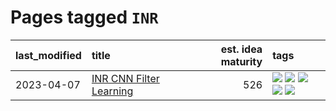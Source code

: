 # Pages tagged `INR`

|last_modified|title|est. idea maturity|tags
|:---|:---|---:|:---|
|2023-04-07|[INR CNN Filter Learning](../INR_CNN_filter_learning.md)|526|[![](https://img.shields.io/badge/tag-CNN-d47f6f)](../tags/CNN.md) [![](https://img.shields.io/badge/tag-INR-913db)](../tags/INR.md) [![](https://img.shields.io/badge/tag-deep_learning-193ec4)](../tags/deep_learning.md) [![](https://img.shields.io/badge/tag-experimental-1614f8)](../tags/experimental.md) [![](https://img.shields.io/badge/tag-filter_learning-8b3cb7)](../tags/filter_learning.md)|